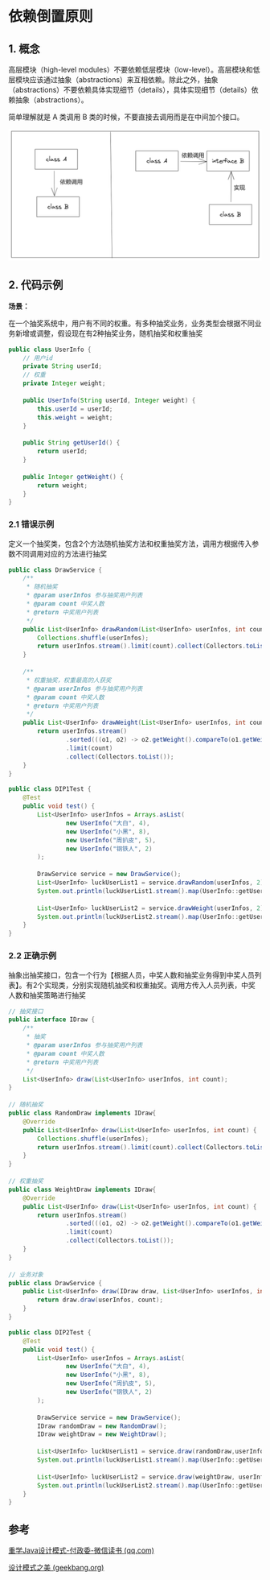 # 依赖倒置原则
## 1. 概念
高层模块（high-level modules）不要依赖低层模块（low-level）。高层模块和低层模块应该通过抽象（abstractions）来互相依赖。除此之外，抽象（abstractions）不要依赖具体实现细节（details），具体实现细节（details）依赖抽象（abstractions）。

简单理解就是 A 类调用 B 类的时候，不要直接去调用而是在中间加个接口。

![Pasted%20image%2020220430224714.png](img/dip.png)

## 2. 代码示例
**场景：**

在一个抽奖系统中，用户有不同的权重。有多种抽奖业务，业务类型会根据不同业务新增或调整，假设现在有2种抽奖业务，随机抽奖和权重抽奖 

```java
public class UserInfo {  
    // 用户id  
    private String userId;  
    // 权重  
    private Integer weight;  
  
    public UserInfo(String userId, Integer weight) {  
        this.userId = userId;  
        this.weight = weight;  
    }  
  
    public String getUserId() {  
        return userId;  
    }  
  
    public Integer getWeight() {  
        return weight;  
    }   
}
```

### 2.1 错误示例
定义一个抽奖类，包含2个方法随机抽奖方法和权重抽奖方法，调用方根据传入参数不同调用对应的方法进行抽奖
```java
public class DrawService {  
    /**  
     * 随机抽奖  
     * @param userInfos 参与抽奖用户列表  
     * @param count 中奖人数  
     * @return 中奖用户列表  
     */  
    public List<UserInfo> drawRandom(List<UserInfo> userInfos, int count) {  
        Collections.shuffle(userInfos);  
        return userInfos.stream().limit(count).collect(Collectors.toList());  
    }  
  
    /**  
     * 权重抽奖，权重最高的人获奖  
     * @param userInfos 参与抽奖用户列表  
     * @param count 中奖人数  
     * @return 中奖用户列表  
     */  
    public List<UserInfo> drawWeight(List<UserInfo> userInfos, int count) {  
        return userInfos.stream()  
                .sorted(((o1, o2) -> o2.getWeight().compareTo(o1.getWeight())))  
                .limit(count)  
                .collect(Collectors.toList());  
    }  
}
```

```java
public class DIP1Test {  
    @Test  
    public void test() {  
        List<UserInfo> userInfos = Arrays.asList(  
                new UserInfo("大白", 4),  
                new UserInfo("小黑", 8),  
                new UserInfo("周扒皮", 5),  
                new UserInfo("钢铁人", 2)  
        );  
  
        DrawService service = new DrawService();  
        List<UserInfo> luckUserList1 = service.drawRandom(userInfos, 2);  
        System.out.println(luckUserList1.stream().map(UserInfo::getUserId).collect(Collectors.joining(",")));  
  
        List<UserInfo> luckUserList2 = service.drawWeight(userInfos, 2);  
        System.out.println(luckUserList2.stream().map(UserInfo::getUserId).collect(Collectors.joining(",")));  
    }  
}
```


### 2.2 正确示例
抽象出抽奖接口，包含一个行为【根据人员，中奖人数和抽奖业务得到中奖人员列表】。有2个实现类，分别实现随机抽奖和权重抽奖。调用方传入人员列表，中奖人数和抽奖策略进行抽奖

```java
// 抽奖接口
public interface IDraw {  
    /**  
     * 抽奖  
     * @param userInfos 参与抽奖用户列表  
     * @param count 中奖人数  
     * @return 中奖用户列表  
     */  
    List<UserInfo> draw(List<UserInfo> userInfos, int count);  
}

// 随机抽奖
public class RandomDraw implements IDraw{  
    @Override  
    public List<UserInfo> draw(List<UserInfo> userInfos, int count) {  
        Collections.shuffle(userInfos);  
        return userInfos.stream().limit(count).collect(Collectors.toList());  
    }  
}

// 权重抽奖
public class WeightDraw implements IDraw{  
    @Override  
    public List<UserInfo> draw(List<UserInfo> userInfos, int count) {  
        return userInfos.stream()  
                .sorted(((o1, o2) -> o2.getWeight().compareTo(o1.getWeight())))  
                .limit(count)  
                .collect(Collectors.toList());  
    }  
}

// 业务对象
public class DrawService {  
    public List<UserInfo> draw(IDraw draw, List<UserInfo> userInfos, int count) {  
        return draw.draw(userInfos, count);  
    }  
}
```

```java
public class DIP2Test {  
    @Test  
    public void test() {  
        List<UserInfo> userInfos = Arrays.asList(  
                new UserInfo("大白", 4),  
                new UserInfo("小黑", 8),  
                new UserInfo("周扒皮", 5),  
                new UserInfo("钢铁人", 2)  
        );  
  
        DrawService service = new DrawService();  
        IDraw randomDraw = new RandomDraw();  
        IDraw weightDraw = new WeightDraw();  
  
        List<UserInfo> luckUserList1 = service.draw(randomDraw,userInfos, 2);  
        System.out.println(luckUserList1.stream().map(UserInfo::getUserId).collect(Collectors.joining(",")));  
  
        List<UserInfo> luckUserList2 = service.draw(weightDraw, userInfos, 2);  
        System.out.println(luckUserList2.stream().map(UserInfo::getUserId).collect(Collectors.joining(",")));  
    }  
}
```


## 参考
[重学Java设计模式-付政委-微信读书 (qq.com)](https://weread.qq.com/web/reader/bcf32900724708cbbcf08c1)

[设计模式之美 (geekbang.org)](https://time.geekbang.org/column/intro/100039001)